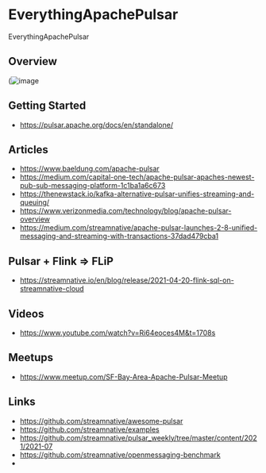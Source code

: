 # EverythingApachePulsar
EverythingApachePulsar

## Overview

(![image](https://user-images.githubusercontent.com/18673814/126215262-cfa9dcdb-ab76-4f3a-839d-c56fbc9b863c.png)

## Getting Started

* https://pulsar.apache.org/docs/en/standalone/


## Articles

* https://www.baeldung.com/apache-pulsar
* https://medium.com/capital-one-tech/apache-pulsar-apaches-newest-pub-sub-messaging-platform-1c1ba1a6c673
* https://thenewstack.io/kafka-alternative-pulsar-unifies-streaming-and-queuing/
* https://www.verizonmedia.com/technology/blog/apache-pulsar-overview
* https://medium.com/streamnative/apache-pulsar-launches-2-8-unified-messaging-and-streaming-with-transactions-37dad479cba1


## Pulsar + Flink => FLiP

* https://streamnative.io/en/blog/release/2021-04-20-flink-sql-on-streamnative-cloud

## Videos

* https://www.youtube.com/watch?v=Ri64eoces4M&t=1708s


## Meetups

* https://www.meetup.com/SF-Bay-Area-Apache-Pulsar-Meetup


## Links

* https://github.com/streamnative/awesome-pulsar
* https://github.com/streamnative/examples
* https://github.com/streamnative/pulsar_weekly/tree/master/content/2021/2021-07
* https://github.com/streamnative/openmessaging-benchmark
* 
